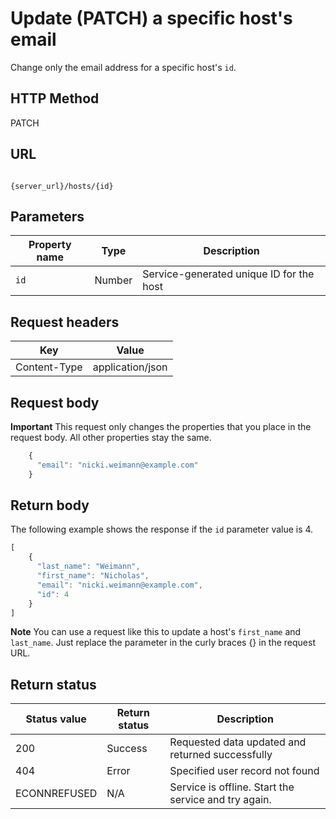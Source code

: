 # Update (PATCH) a specific host's email

Change only the email address for a specific host's `id`.

## HTTP Method

PATCH

## URL

```shell

{server_url}/hosts/{id}
```

## Parameters

| Property name | Type | Description |
| ------------- | ----------- | ----------- |
| `id` | Number | Service-generated unique ID for the host |

## Request headers

| Key | Value |
|---|---|
| Content-Type | application/json |

## Request body

**Important** This request only changes the properties that you place in the request body. All other properties stay the same.

```js
    {
      "email": "nicki.weimann@example.com"      
    }
```

## Return body

The following example shows the response if the `id` parameter value is 4.

```js
[
    {
      "last_name": "Weimann",
      "first_name": "Nicholas",
      "email": "nicki.weimann@example.com",
      "id": 4
    }
]
```

**Note** You can use a request like this to update a host's `first_name` and `last_name`. Just replace the parameter in the curly braces {} in the request URL.

## Return status

| Status value | Return status | Description |
| ------------- | ----------- | ----------- |
| 200 | Success | Requested data updated and returned successfully |
| 404 | Error | Specified user record not found |
| ECONNREFUSED | N/A | Service is offline. Start the service and try again. |
